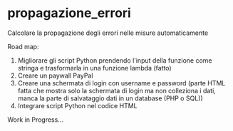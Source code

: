 # propagazione_errori
Calcolare la propagazione degli errori nelle misure automaticamente

Road map:
1) Migliorare gli script Python prendendo l'input della funzione come stringa e trasformarla in una funzione lambda (fatto)
2) Creare un paywall PayPal 
3) Creare una schermata di login con username e password (parte HTML fatta che mostra solo la schermata di login ma non colleziona i dati, manca la parte di salvataggio dati in un database (PHP o SQL))
4) Integrare script Python nel codice HTML

Work in Progress...
